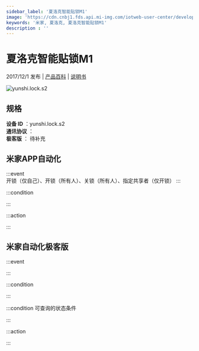 ```yaml
---
sidebar_label: '夏洛克智能贴锁M1'
image: 'https://cdn.cnbj1.fds.api.mi-img.com/iotweb-user-center/developer_1679047512890XXCzUkC5.png?GalaxyAccessKeyId=AKVGLQWBOVIRQ3XLEW&Expires=9223372036854775807&Signature=7SXILhh1WUapoiUzzj9ZldKTCgI='
keywords: '米家, 夏洛克, 夏洛克智能贴锁M1'
description : ''
---
```

# 夏洛克智能贴锁M1

2017/12/1 发布 | [产品百科](https://home.mi.com/webapp/content/baike/product/index.html?model=yunshi.lock.s2/) | [说明书](https://home.mi.com/views/introduction.html?model=yunshi.lock.s2&region=cn)

![yunshi.lock.s2](https://cdn.cnbj1.fds.api.mi-img.com/iotweb-user-center/developer_1679047512890XXCzUkC5.png?GalaxyAccessKeyId=AKVGLQWBOVIRQ3XLEW&Expires=9223372036854775807&Signature=7SXILhh1WUapoiUzzj9ZldKTCgI=)

## 规格  
> 
**设备 ID** ：yunshi.lock.s2  
**通讯协议** ：  
**极客版**  ： 待补充 


## 米家APP自动化  

:::event  
开锁（仅自己）、开锁（所有人）、关锁（所有人）、指定共享者（仅开锁）
:::

:::condition  

:::

:::action   

:::

## 米家自动化极客版  

:::event  

:::

:::condition  

:::

:::condition 可查询的状态条件  

:::

:::action  

:::

        

